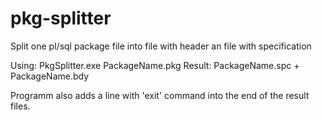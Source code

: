 # pkg-splitter
Split one pl/sql package file into file with header an file with specification

Using: PkgSplitter.exe PackageName.pkg
Result: PackageName.spc + PackageName.bdy

Programm also adds a line with 'exit' command into the end of the result files.
